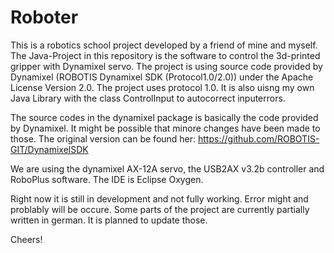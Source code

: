 # Roboter
This is a robotics school project developed by a friend of mine and myself. The Java-Project in this repository is the software to control the 3d-printed gripper with Dynamixel servo. The project is using source code provided by Dynamixel (ROBOTIS Dynamixel SDK (Protocol1.0/2.0)) under the Apache License Version 2.0. The project uses protocol 1.0. It is also uisng my own Java Library with the class ControlInput to autocorrect inputerrors. 

The source codes in the dynamixel package is basically the code provided by Dynamixel. It might be possible that minore changes have been made to those. The original version can be found her: https://github.com/ROBOTIS-GIT/DynamixelSDK

We are using the dynamixel AX-12A servo, the USB2AX v3.2b controller and RoboPlus software. The IDE is Eclipse Oxygen.

Right now it is still in development and not fully working. Error might and problably will be occure. 
Some parts of the project are currently partially written in german. It is planned to update those.

Cheers! 
